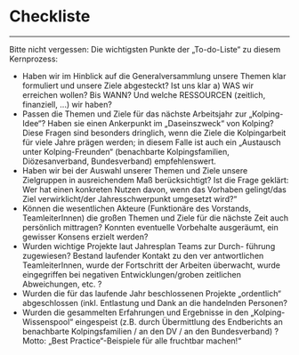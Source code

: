 # Checkliste

---

Bitte nicht vergessen: Die wichtigsten Punkte der „To-do-Liste“ zu diesem Kernprozess:


- Haben wir im Hinblick auf die Generalversammlung unsere Themen klar formuliert und unsere Ziele abgesteckt? Ist uns klar a) WAS wir erreichen wollen? Bis WANN? Und welche RESSOURCEN (zeitlich, finanziell, ...) wir haben?
- Passen die Themen und Ziele für das nächste Arbeitsjahr zur „Kolping-Idee“? Haben sie einen Ankerpunkt im „Daseinszweck“ von Kolping? Diese Fragen sind besonders dringlich, wenn die Ziele die Kolpingarbeit für viele Jahre prägen werden; in diesem Falle ist auch ein „Austausch unter Kolping-Freunden“ (benachbarte Kolpingsfamilien, Diözesanverband, Bundesverband) empfehlenswert.
- Haben wir bei der Auswahl unserer Themen und Ziele unsere Zielgruppen in ausreichendem Maß berücksichtigt? Ist die Frage geklärt: Wer hat einen konkreten Nutzen davon, wenn das Vorhaben gelingt/das Ziel verwirklicht/der Jahresschwerpunkt umgesetzt wird?“
- Können die wesentlichen Akteure (Funktionäre des Vorstands, TeamleiterInnen) die großen Themen und Ziele für die nächste Zeit auch persönlich mittragen? Konnten eventuelle Vorbehalte ausgeräumt, ein gewisser Konsens erzielt werden?
- Wurden wichtige Projekte laut Jahresplan Teams zur Durch- führung zugewiesen? Bestand laufender Kontakt zu den ver antwortlichen TeamleiterInnen, wurde der Fortschritt der Arbeiten überwacht, wurde eingegriffen bei negativen Entwicklungen/groben zeitlichen Abweichungen, etc. ?
- Wurden die für das laufende Jahr beschlossenen Projekte „ordentlich“ abgeschlossen (inkl. Entlastung und Dank an die handelnden Personen?
- Wurden die gesammelten Erfahrungen und Ergebnisse in den „Kolping-Wissenspool“ eingespeist (z.B. durch Übermittlung des Endberichts an benachbarte Kolpingsfamilien / an den DV / an den Bundesverband) ? Motto: „Best Practice“-Beispiele für alle fruchtbar machen!“
